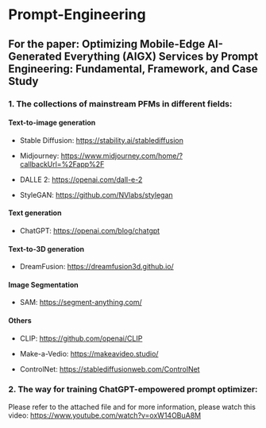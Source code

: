 # Prompt-Engineering

## For the paper: Optimizing Mobile-Edge AI-Generated Everything (AIGX) Services by Prompt Engineering: Fundamental, Framework, and Case Study

### 1. The collections of mainstream PFMs in different fields:
#### Text-to-image generation

- Stable Diffusion: https://stability.ai/stablediffusion

- Midjourney: https://www.midjourney.com/home/?callbackUrl=%2Fapp%2F

- DALLE 2: https://openai.com/dall-e-2

- StyleGAN: https://github.com/NVlabs/stylegan

#### Text generation

- ChatGPT: https://openai.com/blog/chatgpt

#### Text-to-3D generation

- DreamFusion: https://dreamfusion3d.github.io/

#### Image Segmentation

- SAM: https://segment-anything.com/

#### Others
- CLIP: https://github.com/openai/CLIP

- Make-a-Vedio: https://makeavideo.studio/

- ControlNet: https://stablediffusionweb.com/ControlNet

### 2. The way for training ChatGPT-empowered prompt optimizer:
Please refer to the attached file and for more information, please watch this video: https://www.youtube.com/watch?v=oxW14OBuA8M
